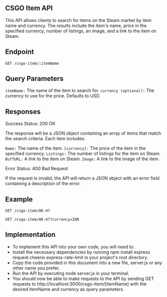 ## CSGO Item API

This API allows clients to search for items on the Steam market by item name and currency. The results include the item's name, price in the specified currency, number of listings, an image, and a link to the item on Steam.

## Endpoint
```
GET /csgo-item/:itemName
```

## Query Parameters

`itemName:` The name of the item to search for.
`currency (optional):` The currency to use for the price. Defaults to USD.

## Responses

Success
Status: 200 OK

The response will be a JSON object containing an array of items that match the search criteria. Each item includes:

`Name:` The name of the item.
`[currency]:` The price of the item in the specified currency.
`Listings:` The number of listings for the item on Steam.
`BuffURL:` A link to the item on Steam.
`Image:` A link to the image of the item.

Error
Status: 400 Bad Request

If the request is invalid, the API will return a JSON object with an error field containing a description of the error.

## Example
```
GET /csgo-item/AK-47
```
```
GET /csgo-item/AK-47?currency=ZAR
```

## Implementation

- To implement this API into your own code, you will need to:
- Install the necessary dependencies by running npm install express request cheerio express-rate-limit in your project's root directory.
- Copy the code provided in this document into a new file, server.js or any other name you prefer.
- Run the API by executing node server.js in your terminal.
- You should now be able to make requests to the API by sending GET requests to http://localhost:3000/csgo-item/[itemName] with the desired itemName and currency as query parameters.
